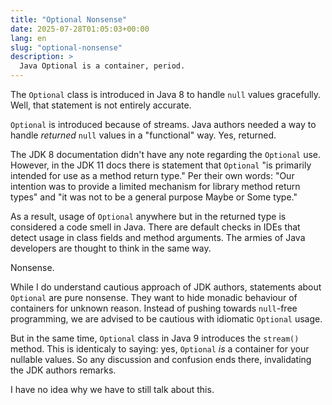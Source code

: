 ```yaml
---
title: "Optional Nonsense"
date: 2025-07-28T01:05:03+00:00
lang: en
slug: "optional-nonsense"
description: >
  Java Optional is a container, period.
---
```


The `Optional` class is introduced in Java 8 to handle `null` values gracefully. Well, that statement is not entirely accurate.

`Optional` is introduced because of streams. Java authors needed a way to handle _returned_ `null` values in a "functional" way. Yes, returned.

The JDK 8 documentation didn't have any note regarding the `Optional` use. However, in the JDK 11 docs there is statement that `Optional` "is primarily intended for use as a method return type." Per their own words: "Our intention was to provide a limited mechanism for library method return types" and "it was not to be a general purpose Maybe or Some type."

As a result, usage of `Optional` anywhere but in the returned type is considered a code smell in Java. There are default checks in IDEs that detect usage in class fields and method arguments. The armies of Java developers are thought to think in the same way.

Nonsense.

While I do understand cautious approach of JDK authors, statements about `Optional` are pure nonsense. They want to hide monadic behaviour of containers for unknown reason. Instead of pushing towards `null`-free programming, we are advised to be cautious with idiomatic `Optional` usage.

But in the same time, `Optional` class in Java 9 introduces the `stream()` method. This is identicaly to saying: yes, `Optional` _is_ a container for your nullable values. So any discussion and confusion ends there, invalidating the JDK authors remarks.

I have no idea why we have to still talk about this.
